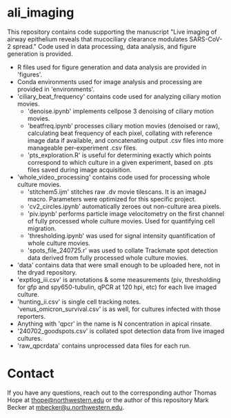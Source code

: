 # ali_imaging

This repository contains code supporting the manuscript "Live imaging of airway epithelium reveals that mucociliary clearance modulates SARS-CoV-2 spread." Code used in data processing, data analysis, and figure generation is provided. 
* R files used for figure generation and data analysis are provided in 'figures'.
* Conda environments used for image analysis and processing are provided in 'environments'.
* 'ciliary_beat_frequency' contains code used for analyzing ciliary motion movies.
  * 'denoise.ipynb' implements cellpose 3 denoising of ciliary motion movies.
  * 'beatfreq.ipynb' processes ciliary motion movies (denoised or raw), calculating beat frequency of each pixel, collating with reference image data if available, and concatenating output .csv files into more manageable per-experiment .csv files.
  * 'pts_exploration.R' is useful for determining exactly which points correspond to which culture in a given experiment, based on .pts files saved during image acquisition.
* 'whole_video_processing' contains code used for processing whole culture movies.
  * 'stitchem5.ijm' stitches raw .dv movie tilescans. It is an imageJ macro. Parameters were optimized for this specific project.
  * 'cv2_circles.ipynb' automatically zeroes out non-culture area pixels.
  * 'piv.ipynb' performs particle image velocitometry on the first channel of fully processed whole culture movies. Used for quantifying cell migration.
  * 'thresholding.ipynb' was used for signal intensity quantification of whole culture movies.
  * 'spots_file_240725.r' was used to collate Trackmate spot detection data derived from fully processed whole culture movies.
* 'data' contains data that were small enough to be uploaded here, not in the dryad repository.
 * 'exptlog_iii.csv' is annotations & some measurements (piv, thresholding for gfp and spy650-tubulin, qPCR at 120 hpi, etc) for each live imaged culture.
 * 'hunting_ii.csv' is single cell tracking notes. 'venus_omicron_survival.csv' is as well, for cultures infected with those reporters.
 * Anything with 'qpcr' in the name is N concentration in apical rinsate.
 * '240702_goodspots.csv' is collated spot detection data from live imaged cultures.
 * 'raw_qpcrdata' contains unprocessed data files for each run.
 # Contact
 If you have any questions, reach out to the corresponding author Thomas Hope at thope@northwestern.edu or the author of this repository Mark Becker at mbecker@u.northwestern.edu.

